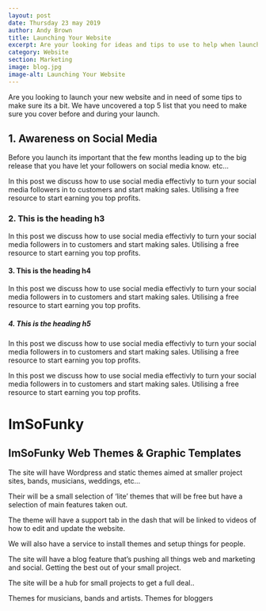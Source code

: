 ```yaml
---
layout: post
date: Thursday 23 may 2019
author: Andy Brown
title: Launching Your Website
excerpt: Are your looking for ideas and tips to use to help when launching your website. We have compiled the top 5 things you need to make sure are done.
category: Website
section: Marketing
image: blog.jpg
image-alt: Launching Your Website
---
```


Are you looking to launch your new website and in need of some tips to make sure its a bit. We have uncovered a top 5 list that you need to make sure you cover before and during your launch.

## 1. Awareness on Social Media

Before you launch its important that the few months leading up to the big release that you have let your followers on social media know. etc...

In this post we discuss how to use social media effectivly to turn your social media followers in to customers and start making sales. Utilising a free resource to start earning you top profits.
			
### 2. This is the heading h3
In this post we discuss how to use social media effectivly to turn your social media followers in to customers and start making sales. Utilising a free resource to start earning you top profits.
			
#### 3. This is the heading h4
In this post we discuss how to use social media effectivly to turn your social media followers in to customers and start making sales. Utilising a free resource to start earning you top profits.
			
##### 4. This is the heading h5
In this post we discuss how to use social media effectivly to turn your social media followers in to customers and start making sales. Utilising a free resource to start earning you top profits.

In this post we discuss how to use social media effectivly to turn your social media followers in to customers and start making sales. Utilising a free resource to start earning you top profits.







# ImSoFunky
## ImSoFunky Web Themes & Graphic Templates
The site will have Wordpress and static themes aimed at smaller project sites, bands, musicians, weddings, etc...

Their will be a small selection of ‘lite’ themes that will be free but have a selection of main features taken out.

The theme will have a support tab in the dash that will be linked to videos of how to edit and update the website.

We will also have a service to install themes and setup things for people.

The site will have a blog feature that’s pushing all things web and marketing and social. Getting the best out of your small project.

The site will be a hub for small projects to get a full deal..

Themes for musicians, bands and artists.
Themes for bloggers
